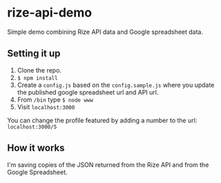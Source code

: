 # rize-api-demo
Simple demo combining Rize API data and Google spreadsheet data.


## Setting it up
1. Clone the repo.
2. `$ npm install`
3. Create a `config.js` based on the `config.sample.js` where you update the published google spreadsheet url and API url.
4. From `/bin` type `$ node www`
5. Visit `localhost:3000`

You can change the profile featured by adding a number to the url: `localhost:3000/5`


## How it works
I'm saving copies of the JSON returned from the Rize API and from the Google Spreadsheet.